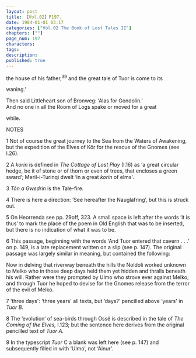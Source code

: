 ```yaml
---
layout: post
title: 【Vol.02】P197.
date: 1984-01-01 03:17
categories: ["Vol.02 The Book of Lost Tales II"]
chapters: [""]
page_num: 197
characters: 
tags: 
description: 
published: true
---
```


<p style="text-indent: 0;">
the house of his father,<SUP>39</SUP> and the great tale of Tuor is come to its
</p>

waning.’

Then said Littleheart son of Bronweg: ‘Alas for Gondolin.’<BR>And no one in all the Room of Logs spake or moved for a great

while.

NOTES

1     Not of course the great journey to the Sea from the Waters of Awakening, but the expedition of the Elves of Kôr for the rescue of the Gnomes (see I.26).

2   A <I>korin </I>is defined in <I>The Cottage of Lost Play </I>(I.16) as ‘a great circular hedge, be it of stone or of thorn or even of trees, that encloses a green sward’; Meril-i-Turinqi dwelt ‘in a great <I>korin </I>of elms'.

3   <I>Tôn a Gwedrin </I>is the Tale-fire.

4   There is here a direction: ‘See hereafter the Nauglafring’, but this is struck out.

5   On Heorrenda see pp. 29off, 323. A small space is left after the words ‘it is thus’ to mark the place of the poem in Old English that was to be inserted, but there is no indication of what it was to be.

6   This passage, beginning with the words ‘And Tuor entered that cavern . . .’ on p. 149, is a late replacement written on a slip (see p. 147). The original passage was largely similar in meaning, but contained the following:

Now in delving that riverway beneath the hills the Noldoli worked unknown to Melko who in those deep days held them yet hidden and thralls beneath his will. Rather were they prompted by Ulmo who strove ever against Melko; and through Tuor he hoped to devise for the Gnomes release from the terror of the evil of Melko.

7   ‘three days': ‘three years' all texts, but ‘days?’ pencilled above ‘years' in <I>Tuor B.</I>

8   The ‘evolution’ of sea-birds through Ossë is described in the tale of <I>The Coming of the Elves, </I>I.123; but the sentence here derives from the original pencilled text of <I>Tuor A.</I>

9   In the typescript <I>Tuor </I>C a blank was left here (see p. 147) and subsequently filled in with ‘Ulmo’, not ‘Ainur’.

